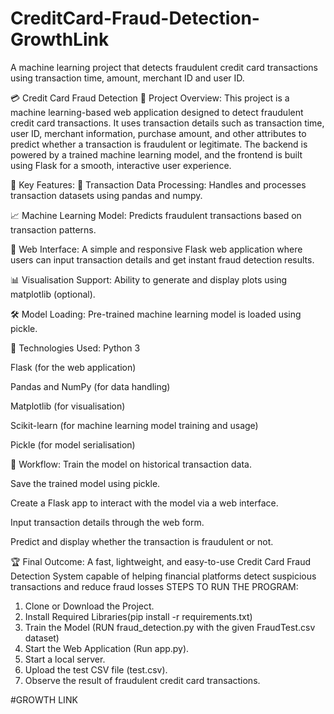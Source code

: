 # CreditCard-Fraud-Detection-GrowthLink
A machine learning project that detects fraudulent credit card transactions using transaction time, amount, merchant ID and user ID.

💳 Credit Card Fraud Detection
🔹 Project Overview:
This project is a machine learning-based web application designed to detect fraudulent credit card transactions.
It uses transaction details such as transaction time, user ID, merchant information, purchase amount, and other attributes to predict whether a transaction is fraudulent or legitimate.
The backend is powered by a trained machine learning model, and the frontend is built using Flask for a smooth, interactive user experience.

🔹 Key Features:
📅 Transaction Data Processing: Handles and processes transaction datasets using pandas and numpy.

📈 Machine Learning Model: Predicts fraudulent transactions based on transaction patterns.

🎨 Web Interface: A simple and responsive Flask web application where users can input transaction details and get instant fraud detection results.

📊 Visualisation Support: Ability to generate and display plots using matplotlib (optional).

🛠️ Model Loading: Pre-trained machine learning model is loaded using pickle.

🔹 Technologies Used:
Python 3

Flask (for the web application)

Pandas and NumPy (for data handling)

Matplotlib (for visualisation)

Scikit-learn (for machine learning model training and usage)

Pickle (for model serialisation)

🔹 Workflow:
Train the model on historical transaction data.

Save the trained model using pickle.

Create a Flask app to interact with the model via a web interface.

Input transaction details through the web form.

Predict and display whether the transaction is fraudulent or not.

🏆 Final Outcome:
A fast, lightweight, and easy-to-use Credit Card Fraud Detection System capable of helping financial platforms detect suspicious transactions and reduce fraud losses
STEPS TO RUN THE PROGRAM:
1. Clone or Download the Project.
2. Install Required Libraries(pip install -r requirements.txt)
3. Train the Model (RUN fraud_detection.py with the given FraudTest.csv dataset)
4. Start the Web Application (Run app.py).
5. Start a local server.
6. Upload the test CSV file (test.csv).
7. Observe the result of fraudulent credit card transactions.

#GROWTH LINK 
